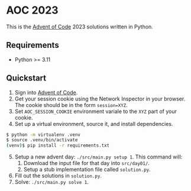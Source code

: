 # AOC 2023

This is the [Advent of Code](https://adventofcode.com/) 2023 solutions written in Python.

## Requirements
- Python >= 3.11

## Quickstart

1. Sign into [Advent of Code](https://adventofcode.com/).
2. Get your session cookie using the Network Inspector in your browser. The cookie should be in the form `session=XYZ`.
3. Set `AOC_SESSION_COOKIE` environment variale to the `XYZ` part of your cookie.
4. Set up a virtual environment, source it, and install dependencies.

```sh
$ python -m virtualenv .venv
$ source .venv/bin/activate
(venv)$ pip install -r requirements.txt
```

5. Setup a new advent day: `./src/main.py setup 1`. This command will:
    1) Download the input file for that day into `src/day01/`.
    2) Setup a stub implementation file called `solution.py`.
6. Fill out the solutions in `solution.py`.
7. Solve: `./src/main.py solve 1`.
